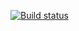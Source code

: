 [![Build status](https://ci.appveyor.com/api/projects/status/8wmmaoi0wbqn7kkq?svg=true)](https://ci.appveyor.com/project/MAGZSIM/apici)